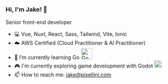 ### Hi, I'm Jake! 👋
Senior front-end developer


<!--
**pixellini/pixellini** is a ✨ _special_ ✨ repository because its `README.md` (this file) appears on your GitHub profile.

Here are some ideas to get you started:

- 🔭 I’m currently working on ...
- 👯 I’m looking to collaborate on ...
- 🤔 I’m looking for help with ...
- ⚡ Fun fact: ...
- 😄 Pronouns: ...

-->

- 💻 Vue, Nuxt, React, Sass, Tailwind, Vite, Ionic
- ☁️ AWS Certified (Cloud Practitioner & AI Practitioner)
- 🌱 I’m currently learning Go <img src="https://www.evanmiller.org/images/four-days-of-go/gopher3.png" alt="Go Gopher" width="30">
- 🎮 I'm currently exploring game development with Godot <img src="https://upload.wikimedia.org/wikipedia/commons/thumb/6/6a/Godot_icon.svg/2048px-Godot_icon.svg.png" alt="Godot logo" height="20" >
- 📫 How to reach me: jake@pixellini.com

